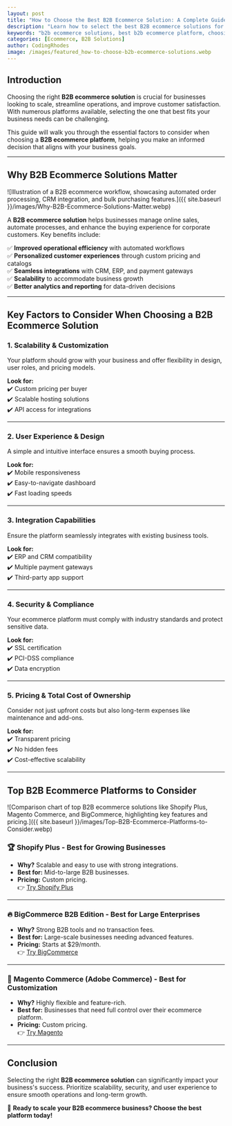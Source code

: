 ```yaml
---
layout: post
title: "How to Choose the Best B2B Ecommerce Solution: A Complete Guide"
description: "Learn how to select the best B2B ecommerce solutions for your business. This complete guide covers essential features, pricing, integrations, and expert recommendations to help you make an informed decision."
keywords: "b2b ecommerce solutions, best b2b ecommerce platform, choosing b2b ecommerce, b2b online store, business ecommerce platforms"
categories: [Ecommerce, B2B Solutions]
author: CodingRhodes
image: /images/featured_how-to-choose-b2b-ecommerce-solutions.webp
---
```


## Introduction

Choosing the right **B2B ecommerce solution** is crucial for businesses looking to scale, streamline operations, and improve customer satisfaction. With numerous platforms available, selecting the one that best fits your business needs can be challenging.

This guide will walk you through the essential factors to consider when choosing a **B2B ecommerce platform**, helping you make an informed decision that aligns with your business goals.

---

## Why B2B Ecommerce Solutions Matter

![Illustration of a B2B ecommerce workflow, showcasing automated order processing, CRM integration, and bulk purchasing features.]({{ site.baseurl }}/images/Why-B2B-Ecommerce-Solutions-Matter.webp)

A **B2B ecommerce solution** helps businesses manage online sales, automate processes, and enhance the buying experience for corporate customers. Key benefits include:

✅ **Improved operational efficiency** with automated workflows  
✅ **Personalized customer experiences** through custom pricing and catalogs  
✅ **Seamless integrations** with CRM, ERP, and payment gateways  
✅ **Scalability** to accommodate business growth  
✅ **Better analytics and reporting** for data-driven decisions  

---

## Key Factors to Consider When Choosing a B2B Ecommerce Solution

### 1. **Scalability & Customization**
Your platform should grow with your business and offer flexibility in design, user roles, and pricing models.

**Look for:**  
✔️ Custom pricing per buyer  
✔️ Scalable hosting solutions  
✔️ API access for integrations  

---

### 2. **User Experience & Design**
A simple and intuitive interface ensures a smooth buying process.

**Look for:**  
✔️ Mobile responsiveness  
✔️ Easy-to-navigate dashboard  
✔️ Fast loading speeds  

---

### 3. **Integration Capabilities**
Ensure the platform seamlessly integrates with existing business tools.

**Look for:**  
✔️ ERP and CRM compatibility  
✔️ Multiple payment gateways  
✔️ Third-party app support  

---

### 4. **Security & Compliance**
Your ecommerce platform must comply with industry standards and protect sensitive data.

**Look for:**  
✔️ SSL certification  
✔️ PCI-DSS compliance  
✔️ Data encryption  

---

### 5. **Pricing & Total Cost of Ownership**
Consider not just upfront costs but also long-term expenses like maintenance and add-ons.

**Look for:**  
✔️ Transparent pricing  
✔️ No hidden fees  
✔️ Cost-effective scalability  

---

## Top B2B Ecommerce Platforms to Consider

![Comparison chart of top B2B ecommerce solutions like Shopify Plus, Magento Commerce, and BigCommerce, highlighting key features and pricing.]({{ site.baseurl }}/images/Top-B2B-Ecommerce-Platforms-to-Consider.webp)

### 🏆 **Shopify Plus** - Best for Growing Businesses  
- **Why?** Scalable and easy to use with strong integrations.  
- **Best for:** Mid-to-large B2B businesses.  
- **Pricing:** Custom pricing.  
👉 [Try Shopify Plus](https://www.shopify.com/plus)

---

### 🔥 **BigCommerce B2B Edition** - Best for Large Enterprises  
- **Why?** Strong B2B tools and no transaction fees.  
- **Best for:** Large-scale businesses needing advanced features.  
- **Pricing:** Starts at $29/month.  
👉 [Try BigCommerce](https://www.bigcommerce.com/)

---

### 🔧 **Magento Commerce (Adobe Commerce)** - Best for Customization  
- **Why?** Highly flexible and feature-rich.  
- **Best for:** Businesses that need full control over their ecommerce platform.  
- **Pricing:** Custom pricing.  
👉 [Try Magento](https://business.adobe.com/products/magento/magento-commerce.html)

---

## Conclusion
Selecting the right **B2B ecommerce solution** can significantly impact your business's success. Prioritize scalability, security, and user experience to ensure smooth operations and long-term growth.

🚀 **Ready to scale your B2B ecommerce business? Choose the best platform today!**

